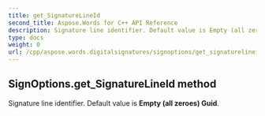 ```yaml
---
title: get_SignatureLineId
second_title: Aspose.Words for C++ API Reference
description: Signature line identifier. Default value is Empty (all zeroes) Guid. 
type: docs
weight: 0
url: /cpp/aspose.words.digitalsignatures/signoptions/get_signaturelineid/
---
```

## SignOptions.get_SignatureLineId method


Signature line identifier. Default value is **Empty (all zeroes) Guid**.


